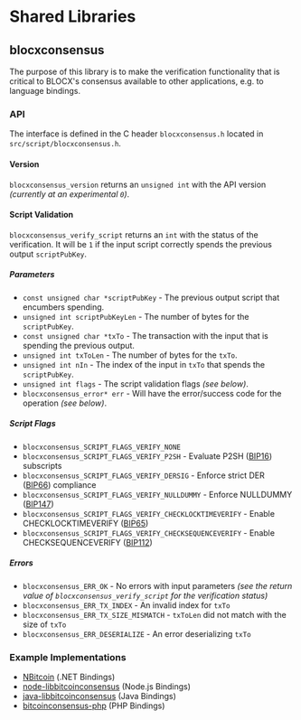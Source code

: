 Shared Libraries
================

## blocxconsensus

The purpose of this library is to make the verification functionality that is critical to BLOCX's consensus available to other applications, e.g. to language bindings.

### API

The interface is defined in the C header `blocxconsensus.h` located in  `src/script/blocxconsensus.h`.

#### Version

`blocxconsensus_version` returns an `unsigned int` with the API version *(currently at an experimental `0`)*.

#### Script Validation

`blocxconsensus_verify_script` returns an `int` with the status of the verification. It will be `1` if the input script correctly spends the previous output `scriptPubKey`.

##### Parameters
- `const unsigned char *scriptPubKey` - The previous output script that encumbers spending.
- `unsigned int scriptPubKeyLen` - The number of bytes for the `scriptPubKey`.
- `const unsigned char *txTo` - The transaction with the input that is spending the previous output.
- `unsigned int txToLen` - The number of bytes for the `txTo`.
- `unsigned int nIn` - The index of the input in `txTo` that spends the `scriptPubKey`.
- `unsigned int flags` - The script validation flags *(see below)*.
- `blocxconsensus_error* err` - Will have the error/success code for the operation *(see below)*.

##### Script Flags
- `blocxconsensus_SCRIPT_FLAGS_VERIFY_NONE`
- `blocxconsensus_SCRIPT_FLAGS_VERIFY_P2SH` - Evaluate P2SH ([BIP16](https://github.com/bitcoin/bips/blob/master/bip-0016.mediawiki)) subscripts
- `blocxconsensus_SCRIPT_FLAGS_VERIFY_DERSIG` - Enforce strict DER ([BIP66](https://github.com/bitcoin/bips/blob/master/bip-0066.mediawiki)) compliance
- `blocxconsensus_SCRIPT_FLAGS_VERIFY_NULLDUMMY` - Enforce NULLDUMMY ([BIP147](https://github.com/bitcoin/bips/blob/master/bip-0147.mediawiki))
- `blocxconsensus_SCRIPT_FLAGS_VERIFY_CHECKLOCKTIMEVERIFY` - Enable CHECKLOCKTIMEVERIFY ([BIP65](https://github.com/bitcoin/bips/blob/master/bip-0065.mediawiki))
- `blocxconsensus_SCRIPT_FLAGS_VERIFY_CHECKSEQUENCEVERIFY` - Enable CHECKSEQUENCEVERIFY ([BIP112](https://github.com/bitcoin/bips/blob/master/bip-0112.mediawiki))

##### Errors
- `blocxconsensus_ERR_OK` - No errors with input parameters *(see the return value of `blocxconsensus_verify_script` for the verification status)*
- `blocxconsensus_ERR_TX_INDEX` - An invalid index for `txTo`
- `blocxconsensus_ERR_TX_SIZE_MISMATCH` - `txToLen` did not match with the size of `txTo`
- `blocxconsensus_ERR_DESERIALIZE` - An error deserializing `txTo`

### Example Implementations
- [NBitcoin](https://github.com/NicolasDorier/NBitcoin/blob/master/NBitcoin/Script.cs#L814) (.NET Bindings)
- [node-libbitcoinconsensus](https://github.com/bitpay/node-libbitcoinconsensus) (Node.js Bindings)
- [java-libbitcoinconsensus](https://github.com/dexX7/java-libbitcoinconsensus) (Java Bindings)
- [bitcoinconsensus-php](https://github.com/Bit-Wasp/bitcoinconsensus-php) (PHP Bindings)
